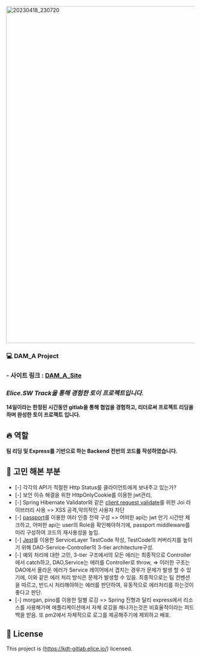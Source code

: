 

<img width="899" alt="20230418_230720" src="https://user-images.githubusercontent.com/98295182/235498628-ada7a957-41ca-4dbc-b947-89e450875218.png">


  ### 💻 DAM_A Project
  
  ### - 사이트 링크 : [DAM_A_Site](http://34.64.252.224/pages/main-page/home-page.html)
  
  ### ***Elice.SW Track을 통해 경험한 토이 프로젝트입니다.***

**14일이라는 한정된 시간동안 gitlab을 통해 협업을 경험하고, 리더로써 프로젝트 리딩을 하며 완성한 토이 프로젝트 입니다.**

## 🔥 역할

**팀 리딩 및 Express를 기반으로 하는 Backend 전반의 코드를 작성하였습니다.**

## 🎯 고민 해본 부분

- [-] 각각의 API가 적절한 Http Status를 클라이언트에게 보내주고 있는가?
- [-] 보안 이슈 해결을 위한 HttpOnlyCookie를 이용한 jwt관리, 
- [-] Spring Hibernate Validator와 같은 [client request validate](https://github.com/padonan/DAM_A_Express/blob/main/src/middleware/validate/schema/productValidate.js)를 위한 Joi 라이브러리 사용 => XSS 공격,악의적인 사용자 차단 
- [-] [passport](https://github.com/padonan/DAM_A_Express/blob/main/src/middleware/passport/passport.js)를 이용한 여러 인증 전략 구성 => 어떠한 api는 jwt 만기 시간만 체크하고, 어떠한 api는 user의 Role을 확인해야하기에,
      passport middleware를 미리 구성하여 코드의 재사용성을 높임.
- [-] [Jest](https://github.com/padonan/DAM_A_Express/blob/main/src/test/service/productService.test.js)를 이용한 ServiceLayer TestCode 작성, TestCode의 커버리지를 높이기 위해 DAO-Service-Controller의 3-tier architecture구성.
- [-] 예외 처리에 대한 고민, 3-tier 구조에서의 모든 에러는 최종적으로 Controller에서 catch하고, DAO,Service는 에러를 Controller로 throw,
       => 이러한 구조는 DAO에서 올라온 에러가 Service 레이어에서 겹치는 경우가 문제가 발생 할 수 있기에, 이와 같은 에러 처리 방식은 문제가 발생할 수 있음.
          최종적으로는 팀 컨벤션을 따르고, 반드시 처리해야하는 에러를 판단하여, 유동적으로 에러처리를 하는것이 좋다고 판단. 
- [-] morgan, pino를 이용한 일별 로깅 => Spring 진형과 달리 express에서 리소스를 사용해가며 에플리케이션에서 자체 로깅을 해나가는것은 비효율적이라는 피드백을 받음.
      또 pm2에서 자체적으로 로그를 제공해주기에 제외하고 배포.

## 📝 License
This project is (https://kdt-gitlab.elice.io/) licensed.
